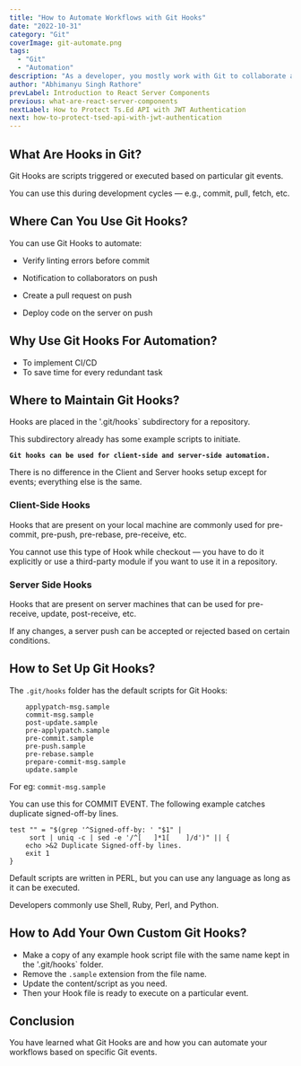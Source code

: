```yaml
---
title: "How to Automate Workflows with Git Hooks"
date: "2022-10-31"
category: "Git"
coverImage: git-automate.png
tags:
  - "Git"
  - "Automation"
description: "As a developer, you mostly work with Git to collaborate and contribute. Learn more about how you can automate your workflows within Git scope with Git Hooks."
author: "Abhimanyu Singh Rathore"
prevLabel: Introduction to React Server Components
previous: what-are-react-server-components
nextLabel: How to Protect Ts.Ed API with JWT Authentication
next: how-to-protect-tsed-api-with-jwt-authentication
---
```


## What Are Hooks in Git?

Git Hooks are scripts triggered or executed based on particular git events.

You can use this during development cycles — e.g., commit, pull, fetch, etc.

## Where Can You Use Git Hooks?

You can use Git Hooks to automate:

- Verify linting errors before commit

- Notification to collaborators on push

- Create a pull request on push  

- Deploy code on the server on push

## Why Use Git Hooks For Automation?

- To implement CI/CD
- To save time for every redundant task

## Where to Maintain Git Hooks?

Hooks are placed in the '.git/hooks` subdirectory for a repository.

This subdirectory already has some example scripts to initiate.

**`Git hooks can be used for client-side and server-side automation.`**

There is no difference in the Client and Server hooks setup except for events; everything else is the same.

### Client-Side Hooks

Hooks that are present on your local machine are commonly used for pre-commit, pre-push, pre-rebase, pre-receive, etc.

You cannot use this type of Hook while checkout — you have to do it explicitly or use a third-party module if you want to use it in a repository.

### Server Side Hooks
 
Hooks that are present on server machines that can be used for pre-receive, update, post-receive, etc.

If any changes, a server push can be accepted or rejected based on certain conditions.

## How to Set Up Git Hooks?

The `.git/hooks` folder has the default scripts for Git Hooks:

```
    applypatch-msg.sample
    commit-msg.sample
    post-update.sample
    pre-applypatch.sample
    pre-commit.sample
    pre-push.sample
    pre-rebase.sample
    prepare-commit-msg.sample
    update.sample
```

For eg: `commit-msg.sample`

You can use this for COMMIT EVENT. The following example catches duplicate signed-off-by lines.

```
test "" = "$(grep '^Signed-off-by: ' "$1" |
	 sort | uniq -c | sed -e '/^[ 	]*1[ 	]/d')" || {
	echo >&2 Duplicate Signed-off-by lines.
	exit 1
}
```

Default scripts are written in PERL, but you can use any language as long as it can be executed.

Developers commonly use Shell, Ruby, Perl, and Python. 

## How to Add Your Own Custom Git Hooks?

- Make a copy of any example hook script file with the same name kept in the '.git/hooks` folder.
- Remove the `.sample` extension from the file name.
- Update the content/script as you need.
- Then your Hook file is ready to execute on a particular event.

## Conclusion

You have learned what Git Hooks are and how you can automate your workflows based on specific Git events.